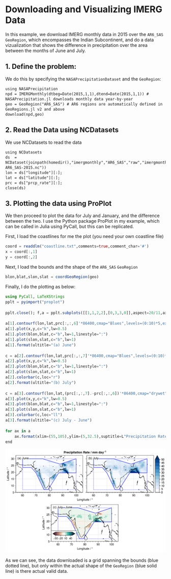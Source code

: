 # Downloading and Visualizing IMERG Data

In this example, we download IMERG monthly data in 2015 over the `AR6_SAS` `GeoRegion`, which encompasses the Indian Subcontinent, and do a data vizualization that shows the difference in precipitation over the area between the months of June and July.

## 1. Define the problem:
We do this by specifying the `NASAPrecipitationDataset` and the `GeoRegion`:

```@repl
using NASAPrecipitation
npd = IMERGMonthly(dtbeg=Date(2015,1,1),dtend=Date(2015,1,1)) # NASAPrecipitation.jl downloads monthly data year-by-year
geo = GeoRegion("AR6_SAS") # AR6 regions are automatically defined in GeoRegions.jl v2 and above
download(npd,geo)
```

## 2. Read the Data using NCDatasets
We use NCDatasets to read the data
```@repl
using NCDatasets
ds  = NCDataset(joinpath(homedir(),"imergmonthly","AR6_SAS","raw","imergmonthly-AR6_SAS-2015.nc"))
lon = ds["longitude"][:];
lat = ds["latitude"][:];
prc = ds["prcp_rate"][:];
close(ds)
```

## 3. Plotting the data using ProPlot
We then proceed to plot the data for July and January, and the difference between the two.  I use the Python package ProPlot in my example, which can be called in Julia using PyCall, but this can be replicated.

First, I load the coastlines for me the plot (you need your own coastline file)
```julia
coord = readdlm("coastline.txt",comments=true,comment_char='#')
x = coord[:,1]
y = coord[:,2]
```

Next, I load the bounds and the shape of the `AR6_SAS` `GeoRegion`
```julia
blon,blat,slon,slat = coordGeoRegion(geo)
```

Finally, I do the plotting as below:
```julia
using PyCall, LaTeXStrings
pplt = pyimport("proplot")

pplt.close(); f,a = pplt.subplots([[1,1,2,2],[0,3,3,0]],aspect=20/11,axwidth=3)

a[1].contourf(lon,lat,prc[:,:,6]'*86400,cmap="Blues",levels=(0:10)*5,extend="max")
a[1].plot(x,y,c="k",lw=0.5)
a[1].plot(blon,blat,c="b",lw=1,linestyle=":")
a[1].plot(slon,slat,c="b",lw=1)
a[1].format(ultitle="(a) June")

c = a[2].contourf(lon,lat,prc[:,:,7]'*86400,cmap="Blues",levels=(0:10)*5,extend="max")
a[2].plot(x,y,c="k",lw=0.5)
a[2].plot(blon,blat,c="b",lw=1,linestyle=":")
a[2].plot(slon,slat,c="b",lw=1)
a[2].colorbar(c,loc="r")
a[2].format(ultitle="(b) July")

c = a[3].contourf(lon,lat,(prc[:,:,7].-prc[:,:,6])'*86400,cmap="drywet",levels=vcat(-5:5)*10,extend="both")
a[3].plot(x,y,c="k",lw=0.5)
a[3].plot(blon,blat,c="b",lw=1,linestyle=":")
a[3].plot(slon,slat,c="b",lw=1)
a[3].colorbar(c,loc="ll")
a[3].format(ultitle="(c) July - June")

for ax in a
    ax.format(xlim=(55,105),ylim=(5,32.5),suptitle=L"Precipitation Rate / mm day$^{-1}$")
end
```
![downloadimerg](downloadimerg.png)

As we can see, the data downloaded is a grid spanning the bounds (blue dotted line), but only within the actual shape of the `GeoRegion` (blue solid line) is there actual valid data.

